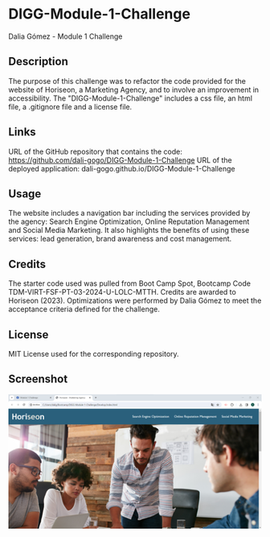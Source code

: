 # DIGG-Module-1-Challenge
Dalia Gómez - Module 1 Challenge

## Description
The purpose of this challenge was to refactor the code provided for the website of Horiseon, a Marketing Agency, and to involve an improvement in accessibility. The "DIGG-Module-1-Challenge" includes a css file, an html file, a .gitignore file and a license file.

## Links
URL of the GitHub repository that contains the code: https://github.com/dali-gogo/DIGG-Module-1-Challenge
URL of the deployed application: dali-gogo.github.io/DIGG-Module-1-Challenge

## Usage
 The website includes a navigation bar including the services provided by the agency: Search Engine Optimization, Online Reputation Management and Social Media Marketing. It also highlights the benefits of using these services: lead generation, brand awareness and cost management.

## Credits
 The starter code used was pulled from Boot Camp Spot, Bootcamp Code TDM-VIRT-FSF-PT-03-2024-U-LOLC-MTTH. Credits are awarded to Horiseon (2023). Optimizations were performed by Dalia Gómez to meet the acceptance criteria defined for the challenge. 

## License
MIT License used for the corresponding repository.

## Screenshot
![Screenshot of the website deployed after refactoring.](./assets/images/module1-challenge-screenshot.png)